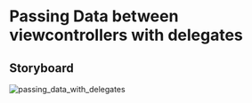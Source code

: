 # Passing Data between viewcontrollers with delegates

## Storyboard

![passing_data_with_delegates](https://user-images.githubusercontent.com/9798362/45141748-632ee180-b1d4-11e8-9935-9b6f7a7dbc91.png)
